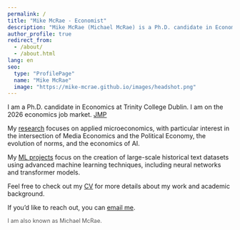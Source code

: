 ```yaml
---
permalink: /
title: "Mike McRae - Economist"
description: "Mike McRae (Michael McRae) is a Ph.D. candidate in Economics at Trinity College Dublin, on the 2026 job market. His work focuses on applied microeconomics, media, political economy, and AI."
author_profile: true
redirect_from: 
  - /about/
  - /about.html
lang: en
seo:
  type: "ProfilePage"
  name: "Mike McRae"
  image: "https://mike-mcrae.github.io/images/headshot.png"
---
```

I am a Ph.D. candidate in Economics at Trinity College Dublin. I am on the 2026 economics job market. [JMP](https://www.dropbox.com/scl/fi/5rc12c27n73s4t93m2rrt/Black-by-Popular-Demand-Media-Competition-and-the-Evolution-of-a-Social-Norm.pdf?rlkey=v18efnxlps72bwb59faut65qo&dl=0)

<!-- I am a Ph.D. candidate in Economics at Trinity College Dublin. I am on the 2026 economics job market with 2 solo-authored job market papers. [JMP 1](https://www.dropbox.com/scl/fi/5rc12c27n73s4t93m2rrt/Black-by-Popular-Demand-Media-Competition-and-the-Evolution-of-a-Social-Norm.pdf?rlkey=v18efnxlps72bwb59faut65qo&dl=0) [JMP 2](https://www.dropbox.com/scl/fi/4syz4glhavu1o07lmroey/0.-Vertical-Governance-of-Online-Speech.pdf?rlkey=wn1w7um4q8xx11ceqdgp9zlt9&dl=0) -->

My [research](/research/) focuses on applied microeconomics, with particular interest in the intersection of Media Economics and the Political Economy, the evolution of norms, and the economics of AI.

My [ML projects](/projects/) focus on the creation of large-scale historical text datasets using advanced machine learning techniques, including neural networks and transformer models. 

Feel free to check out my [CV](/cv/) for more details about my work and academic background.

If you’d like to reach out, you can [email me](mailto:mcraemi@tcd.ie).

<p style="font-size: 0.9em; color: #555;">
  I am also known as Michael McRae.
</p>
